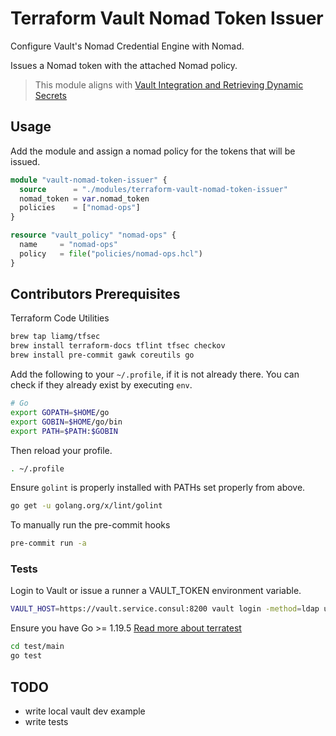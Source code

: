 # Terraform Vault Nomad Token Issuer

Configure Vault's Nomad Credential Engine with Nomad.

Issues a Nomad token with the attached Nomad policy.

> This module aligns with [Vault Integration and Retrieving Dynamic Secrets](https://developer.hashicorp.com/nomad/tutorials/integrate-vault/vault-postgres#vault-postgres)

## Usage
Add the module and assign a nomad policy for the tokens that will be issued.

```terraform
module "vault-nomad-token-issuer" {
  source      = "./modules/terraform-vault-nomad-token-issuer"
  nomad_token = var.nomad_token
  policies    = ["nomad-ops"]
}

resource "vault_policy" "nomad-ops" {
  name     = "nomad-ops"
  policy   = file("policies/nomad-ops.hcl")
}
```

## Contributors Prerequisites

Terraform Code Utilities
```bash
brew tap liamg/tfsec
brew install terraform-docs tflint tfsec checkov
brew install pre-commit gawk coreutils go
```

Add the following to your `~/.profile`, if it is not already there.
You can check if they already exist by executing `env`.
```bash
# Go
export GOPATH=$HOME/go
export GOBIN=$HOME/go/bin
export PATH=$PATH:$GOBIN
```

Then reload your profile.
```bash
. ~/.profile
```

Ensure `golint` is properly installed with PATHs set properly from above.
```bash
go get -u golang.org/x/lint/golint
```

To manually run the pre-commit hooks
```bash
pre-commit run -a
```

### Tests
Login to Vault or issue a runner a VAULT_TOKEN environment variable.
```bash
VAULT_HOST=https://vault.service.consul:8200 vault login -method=ldap username=$USER
```

Ensure you have Go >= 1.19.5
[Read more about terratest](https://terratest.gruntwork.io/docs/getting-started/quick-start/)
```bash
cd test/main
go test
```

## TODO

* write local vault dev example
* write tests

